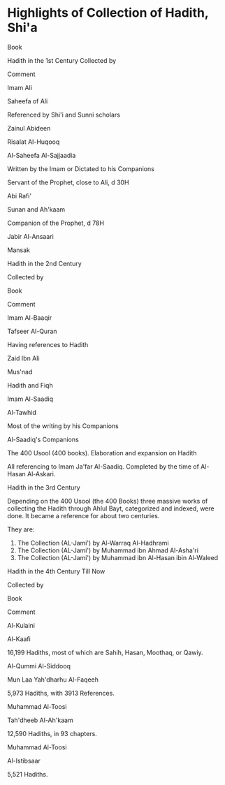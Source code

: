 Highlights of Collection of Hadith, Shi'a
=========================================

Book

Hadith in the 1st Century
Collected by

Comment

Imam Ali

Saheefa of Ali

Referenced by Shi'i and Sunni scholars

Zainul Abideen

Risalat Al-Huqooq

Al-Saheefa Al-Sajjaadia

Written by the Imam or Dictated to his Companions

Servant of the Prophet, close to Ali, d 30H

Abi Rafi'

Sunan and Ah'kaam

Companion of the Prophet, d 78H

Jabir Al-Ansaari

Mansak

Hadith in the 2nd Century

Collected by

Book

Comment

Imam Al-Baaqir

Tafseer Al-Quran

Having references to Hadith

Zaid Ibn Ali

Mus'nad

Hadith and Fiqh

Imam Al-Saadiq

Al-Tawhid

Most of the writing by his Companions

Al-Saadiq's Companions

The 400 Usool (400 books). Elaboration and expansion on Hadith

All referencing to Imam Ja'far Al-Saadiq. Completed by the time of
Al-Hasan Al-Askari.

Hadith in the 3rd Century

Depending on the 400 Usool (the 400 Books) three massive works of
collecting the Hadith through Ahlul Bayt, categorized and indexed, were
done. It became a reference for about two centuries.

They are:

1. The Collection (AL-Jami') by Al-Warraq Al-Hadhrami
2. The Collection (AL-Jami') by Muhammad ibn Ahmad Al-Asha'ri
3. The Collection (AL-Jami') by Muhammad ibn Al-Hasan ibin Al-Waleed

Hadith in the 4th Century Till Now

Collected by

Book

Comment

Al-Kulaini

Al-Kaafi

16,199 Hadiths, most of which are Sahih, Hasan, Moothaq, or Qawiy.

Al-Qummi Al-Siddooq

Mun Laa Yah'dharhu Al-Faqeeh

5,973 Hadiths, with 3913 References.

Muhammad Al-Toosi

Tah'dheeb Al-Ah'kaam

12,590 Hadiths, in 93 chapters.

Muhammad Al-Toosi

Al-Istibsaar

5,521 Hadiths.


